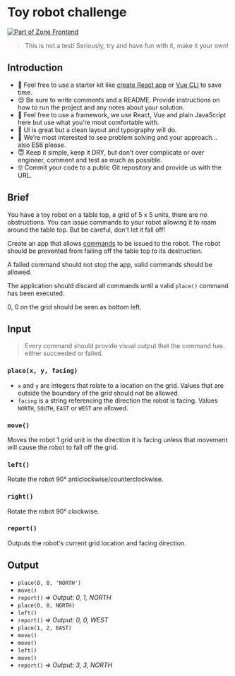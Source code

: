 # Toy robot challenge

[![Part of Zone Frontend][zone-fe-image]][zone-fe-url]

> This is not a test! Seriously, try and have fun with it, make it your own!

## Introduction

* 🤨 Feel free to use a starter kit like [create React app][create-react-app] or [Vue CLI][vue-cli] to save time.
* 😍 Be sure to write comments and a README. Provide instructions on how to run the project and any notes about your solution.
* 🤩 Feel free to use a framework, we use React, Vue and plain JavaScript here but use what you’re most comfortable with.
* 🤗 UI is great but a clean layout and typography will do.
* 🧐 We’re most interested to see problem solving and your approach… also ES6 please.
* 😇 Keep it simple, keep it DRY, but don’t over complicate or over engineer, comment and test as much as possible.
* 🤓 Commit your code to a public Git repository and provide us with the URL.

## Brief

You have a toy robot on a table top, a grid of 5 x 5 units, there are no obstructions. You can issue commands to your robot allowing it to roam around the table top. But be careful, don't let it fall off!

Create an app that allows [commands](#input-commands) to be issued to the robot. The robot should be prevented from failing off the table top to its destruction.

A failed command should not stop the app, valid commands should be allowed.

The application should discard all commands until a valid `place()` command has been executed.

0, 0 on the grid should be seen as bottom left.

## Input

> Every command should provide visual output that the command has either succeeded or failed.

### `place(x, y, facing)`

* `x` and `y` are integers that relate to a location on the grid. Values that are outside the boundary of the grid should not be allowed.
* `facing` is a string referencing the direction the robot is facing. Values `NORTH`, `SOUTH`, `EAST` or `WEST` are allowed.

### `move()`

Moves the robot 1 grid unit in the direction it is facing unless that movement will cause the robot to fall off the grid.

### `left()`

Rotate the robot 90° anticlockwise/counterclockwise.

### `right()`

Rotate the robot 90° clockwise.

### `report()`

Outputs the robot's current grid location and facing direction.

## Output

* `place(0, 0, 'NORTH')`
* `move()`
* `report()` _=> Output: 0, 1, NORTH_
* `place(0, 0, NORTH)`
* `left()`
* `report()` _=> Output: 0, 0, WEST_
* `place(1, 2, EAST)`
* `move()`
* `move()`
* `left()`
* `move()`
* `report()` _=> Output: 3, 3, NORTH_

[zone-fe-image]: https://img.shields.io/badge/-frontend-lightgrey.svg?logo=data:image/svg+xml;base64,PHN2ZyB2aWV3Qm94PSIwIDAgMTMgMTQiIHZlcnNpb249IjEuMSIgeG1sbnM9Imh0dHA6Ly93d3cudzMub3JnLzIwMDAvc3ZnIiB4bWxuczp4bGluaz0iaHR0cDovL3d3dy53My5vcmcvMTk5OS94bGluayI+ICAgIDxwb2x5Z29uIGlkPSJTaGFwZSIgZmlsbD0iI0ZGRkZGRiIgZmlsbC1ydWxlPSJub256ZXJvIiBwb2ludHM9IjYuMjc3NjY4NzEgMTAuNzU0MjMzMSAxMi45OTU5NTA5IDAgMi43MzMwMDYxMyAwIDAuNzMwMDYxMzUgMy4xOTc2Njg3MSA2LjcxOTE0MTEgMy4xOTc2Njg3MSAwIDEzLjk1MTA0MjkgMTAuMjU5NTA5MiAxMy45NTEwNDI5IDEyLjI2MzMxMjkgMTAuNzUxNjU2NCI+PC9wb2x5Z29uPjwvc3ZnPg==&longCache=true&style=flat-square&colorA=2C2B39&colorB=1010E5
[zone-fe-url]: https://github.com/zone/frontend
[create-react-app]: https://github.com/facebook/create-react-app#readme
[vue-cli]: https://vuejs.org/v2/guide/installation.html#CLI
